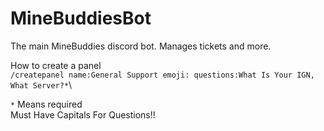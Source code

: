
# MineBuddiesBot
The main MineBuddies discord bot. Manages tickets and more.

How to create a panel \
`/createpanel name:General Support emoji: questions:What Is Your IGN, What Server?*`\

`*` Means required \
Must Have Capitals For Questions!!

